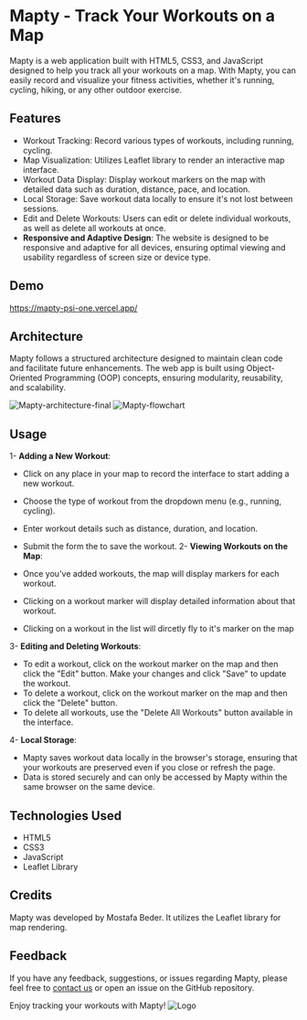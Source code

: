 
# Mapty - Track Your Workouts on a Map

Mapty is a web application built with HTML5, CSS3, and JavaScript designed to help you track all your workouts on a map. With Mapty, you can easily record and visualize your fitness activities, whether it's running, cycling, hiking, or any other outdoor exercise.


## Features

-  Workout Tracking: Record various types of workouts, including running, cycling.
-  Map Visualization: Utilizes Leaflet library to render an interactive map interface.
-  Workout Data Display: Display workout markers on the map with detailed data such as duration, distance, pace, and location.
-  Local Storage: Save workout data locally to ensure it's not lost between sessions.
-  Edit and Delete Workouts: Users can edit or delete individual workouts, as well as delete all workouts at once.
- **Responsive and Adaptive Design**: The website is designed to be responsive and adaptive for all devices, ensuring optimal viewing and usability regardless of screen size or device type.



## Demo


https://mapty-psi-one.vercel.app/

## Architecture

Mapty follows a structured architecture designed to maintain clean code and facilitate future enhancements. The web app is built using Object-Oriented Programming (OOP) concepts, ensuring modularity, reusability, and scalability.


![Mapty-architecture-final](https://github.com/Mostafabedeer/Mapty/assets/86775807/be735672-7fbc-47fc-af29-9b013b96a399)
![Mapty-flowchart](https://github.com/Mostafabedeer/Mapty/assets/86775807/f5571618-cdb3-44ba-9423-a842e44c0470)


## Usage
1- **Adding a New Workout**:

-  Click on any place in your map to record the interface to start adding a new workout.
-  Choose the type of workout from the dropdown menu (e.g., running, cycling).
-  Enter workout details such as distance, duration, and location.
-  Submit the form the to save the workout.
2- **Viewing Workouts on the Map**:

-  Once you've added workouts, the map will display markers for each workout.
-  Clicking on a workout marker will display detailed information about that workout.
-  Clicking on a workout in the list will dircetly fly to it's marker on the map

3- **Editing and Deleting Workouts**:

-  To edit a workout, click on the workout marker on the map and then click the "Edit" button. Make your changes and click "Save" to update the workout.
-  To delete a workout, click on the workout marker on the map and then click the "Delete" button.
-  To delete all workouts, use the "Delete All Workouts" button available in the interface.

4- **Local Storage**:

-  Mapty saves workout data locally in the browser's storage, ensuring that your workouts are preserved even if you close or refresh the page.
-  Data is stored securely and can only be accessed by Mapty within the same browser on the same device.
## Technologies Used

- HTML5
- CSS3
- JavaScript
- Leaflet Library
## Credits

Mapty was developed by Mostafa Beder. It utilizes the Leaflet library for map rendering.


## Feedback

If you have any feedback, suggestions, or issues regarding Mapty, please feel free to [contact us](mostafabder2@gmail.com) or open an issue on the GitHub repository.

Enjoy tracking your workouts with Mapty!
![Logo](https://dev-to-uploads.s3.amazonaws.com/uploads/articles/th5xamgrr6se0x5ro4g6.png)

